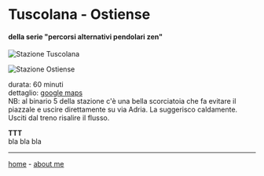 # Tuscolana - Ostiense  

#### della serie "percorsi alternativi pendolari zen"  

![](https://drive.google.com/uc?id=1CIlzMdxB2fkxfixM3IVo7GWDg54vpOZm "Stazione Tuscolana")   

![](https://drive.google.com/uc?id=1rxSe0K9v_87Tw5i61DY1oJfB0Q87ImtR "Stazione Ostiense")  

durata: 60 minuti  
dettaglio: [google maps](https://drive.google.com/open?id=1tHsr96r3YwLttKxbOrmrzo6QjELGWhCw&usp=sharing)    
NB: al binario 5 della stazione c'è una bella scorciatoia che fa evitare il piazzale e uscire direttamente su via Adria. La suggerisco caldamente. Usciti dal treno risalire il flusso.  
  
  
**TTT**  
bla bla bla  

---  
[home](/papz.md) - [about me](/aboutme.md) 